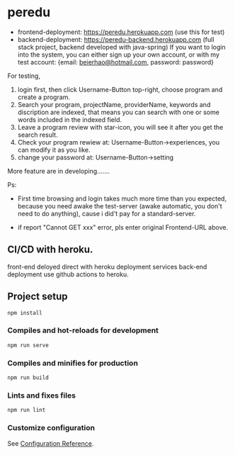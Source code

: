 # peredu
- frontend-deployment: https://peredu.herokuapp.com (use this for test)
- backend-deployment: https://peredu-backend.herokuapp.com 
(full stack project, backend developed with java-spring)
If you want to login into the system, you can either sign up your own account, or with my test account: {email: beierhao@hotmail.com, password: password}

For testing, 
1. login first, then click Username-Button top-right, choose program and create a program. 
2. Search your program, projectName, providerName, keywords and discription are indexed, that means you can search with one or some words included in the indexed field.
3. Leave a program review with star-icon, you will see it after you get the search result.
4. Check your program rewiew at: Username-Button->experiences, you can modify it as you like.
5. change your password at: Username-Button->setting

More feature are in developing.......


Ps:
- First time browsing and login takes much more time than you expected, because you need awake the test-server (awake automatic, you don't need to do anything), cause i did't pay for a standard-server.

- if report "Cannot GET xxx" error, pls enter original Frontend-URL above.


## CI/CD with heroku.
front-end deloyed direct with heroku deployment services
back-end deployment use github actions to heroku.

## Project setup
```
npm install
```

### Compiles and hot-reloads for development
```
npm run serve
```

### Compiles and minifies for production
```
npm run build
```

### Lints and fixes files
```
npm run lint
```

### Customize configuration
See [Configuration Reference](https://cli.vuejs.org/config/).
